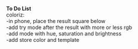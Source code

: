 <strong><A2>To Do List</A2></strong> <br>
coloriz:<A1><br>
-in phone, place the result square below<br>
-add try mode after the result with more or less rgb<br>
-add mode with hue, saturation and brightness<br>
-add store color and template<br>
